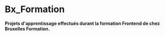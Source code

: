 # Bx_Formation

**Projets d'apprentissage effectués durant la formation Frontend de chez Bruxelles Formation.**
